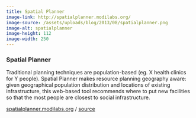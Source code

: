 ```yaml
---
title: Spatial Planner
image-link: http://spatialplanner.modilabs.org/
image-source: /assets/uploads/blog/2013/08/spatialplanner.png
image-alt: spatialplanner
image-height: 112
image-width: 250
---
```

<h3>Spatial Planner</h3>
<p>Traditional planning techniques are population-based (eg. X health clinics for Y people). Spatial Planner makes resource planning geography aware: given geographical population distribution and locations of existing infrastructure, this web-based tool recommends where to put new facilities so that the most people are closest to social infrastructure.</p>
<a href="http://spatialplanner.modilabs.org/" target="blank">spatialplanner.modilabs.org</a> / <a href="http://github.com/modilabs/NeXT" target="blank">source</a>
